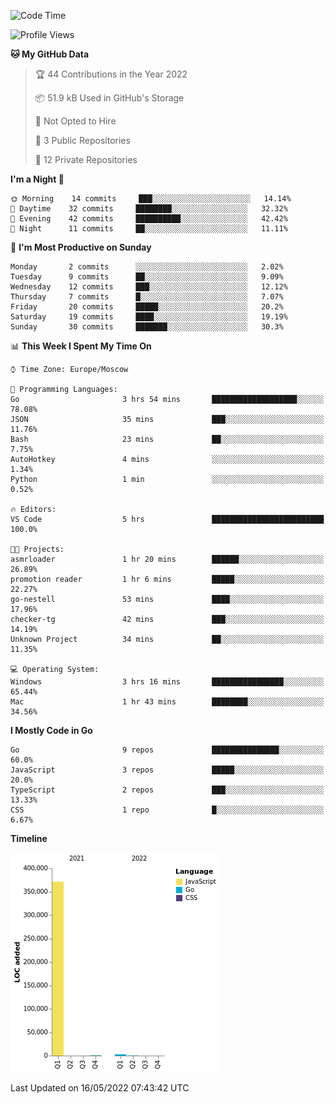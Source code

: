 <!--START_SECTION:waka-->
![Code Time](http://img.shields.io/badge/Code%20Time-302%20hrs%2023%20mins-blue)

![Profile Views](http://img.shields.io/badge/Profile%20Views-0-blue)

**🐱 My GitHub Data** 

> 🏆 44 Contributions in the Year 2022
 > 
> 📦 51.9 kB Used in GitHub's Storage 
 > 
> 🚫 Not Opted to Hire
 > 
> 📜 3 Public Repositories 
 > 
> 🔑 12 Private Repositories  
 > 
**I'm a Night 🦉** 

```text
🌞 Morning    14 commits     ███░░░░░░░░░░░░░░░░░░░░░░   14.14% 
🌆 Daytime    32 commits     ████████░░░░░░░░░░░░░░░░░   32.32% 
🌃 Evening    42 commits     ██████████░░░░░░░░░░░░░░░   42.42% 
🌙 Night      11 commits     ██░░░░░░░░░░░░░░░░░░░░░░░   11.11%

```
📅 **I'm Most Productive on Sunday** 

```text
Monday       2 commits      ░░░░░░░░░░░░░░░░░░░░░░░░░   2.02% 
Tuesday      9 commits      ██░░░░░░░░░░░░░░░░░░░░░░░   9.09% 
Wednesday    12 commits     ███░░░░░░░░░░░░░░░░░░░░░░   12.12% 
Thursday     7 commits      █░░░░░░░░░░░░░░░░░░░░░░░░   7.07% 
Friday       20 commits     █████░░░░░░░░░░░░░░░░░░░░   20.2% 
Saturday     19 commits     ████░░░░░░░░░░░░░░░░░░░░░   19.19% 
Sunday       30 commits     ███████░░░░░░░░░░░░░░░░░░   30.3%

```


📊 **This Week I Spent My Time On** 

```text
⌚︎ Time Zone: Europe/Moscow

💬 Programming Languages: 
Go                       3 hrs 54 mins       ███████████████████░░░░░░   78.08% 
JSON                     35 mins             ███░░░░░░░░░░░░░░░░░░░░░░   11.76% 
Bash                     23 mins             ██░░░░░░░░░░░░░░░░░░░░░░░   7.75% 
AutoHotkey               4 mins              ░░░░░░░░░░░░░░░░░░░░░░░░░   1.34% 
Python                   1 min               ░░░░░░░░░░░░░░░░░░░░░░░░░   0.52%

🔥 Editors: 
VS Code                  5 hrs               █████████████████████████   100.0%

🐱‍💻 Projects: 
asmrloader               1 hr 20 mins        ██████░░░░░░░░░░░░░░░░░░░   26.89% 
promotion reader         1 hr 6 mins         █████░░░░░░░░░░░░░░░░░░░░   22.27% 
go-nestell               53 mins             ████░░░░░░░░░░░░░░░░░░░░░   17.96% 
checker-tg               42 mins             ███░░░░░░░░░░░░░░░░░░░░░░   14.19% 
Unknown Project          34 mins             ██░░░░░░░░░░░░░░░░░░░░░░░   11.35%

💻 Operating System: 
Windows                  3 hrs 16 mins       ████████████████░░░░░░░░░   65.44% 
Mac                      1 hr 43 mins        ████████░░░░░░░░░░░░░░░░░   34.56%

```

**I Mostly Code in Go** 

```text
Go                       9 repos             ███████████████░░░░░░░░░░   60.0% 
JavaScript               3 repos             █████░░░░░░░░░░░░░░░░░░░░   20.0% 
TypeScript               2 repos             ███░░░░░░░░░░░░░░░░░░░░░░   13.33% 
CSS                      1 repo              █░░░░░░░░░░░░░░░░░░░░░░░░   6.67%

```


**Timeline**

![Chart not found](https://raw.githubusercontent.com/jeezft/jeezft/main/charts/bar_graph.png) 


 Last Updated on 16/05/2022 07:43:42 UTC
<!--END_SECTION:waka-->
